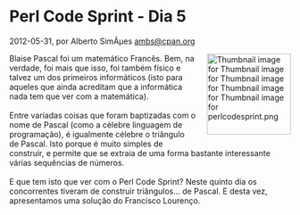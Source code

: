 
# Perl Code Sprint - Dia 5

 2012-05-31, por Alberto SimÃµes <ambs@cpan.org>

<img alt="Thumbnail image for Thumbnail image for Thumbnail image for Thumbnail image for Thumbnail image for perlcodesprint.png" src="http://perl.pt/assets_c/2012/05/perlcodesprint-thumb-150x145-34-thumb-150x145-35-thumb-150x145-36-thumb-150x145-37-thumb-150x145-38.png" class="mt-image-right" style="float: right; margin: 0 0 20px 20px;" height="145" width="150" /> <div>Blaise Pascal foi um matemático Francês. Bem, na verdade, foi mais que isso, foi também físico e talvez um dos primeiros informáticos (isto para aqueles que ainda acreditam que a informática nada tem que ver com a matemática).<br /><br />Entre variadas coisas que foram baptizadas com o nome de Pascal (como a célebre linguagem de programação), é igualmente célebre o triângulo de Pascal. Isto porque é muito simples de construir, e permite que se extraia de uma forma bastante interessante várias sequências de números.<br /><br />E que tem isto que ver com o Perl Code Sprint? Neste quinto dia os concorrentes tiveram de construir triângulos... de Pascal. E desta vez, apresentamos uma solução do Francisco Lourenço.<br /></div>
